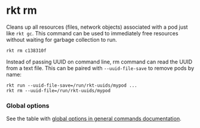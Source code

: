 # rkt rm

Cleans up all resources (files, network objects) associated with a pod just like `rkt gc`.
This command can be used to immediately free resources without waiting for garbage collection to run.

```
rkt rm c138310f
```

Instead of passing UUID on command line, rm command can read the UUID from a text file.
This can be paired with `--uuid-file-save` to remove pods by name:

```
rkt run --uuid-file-save=/run/rkt-uuids/mypod ...
rkt rm --uuid-file=/run/rkt-uuids/mypod
```

### Global options

See the table with [global options in general commands documentation](../commands.md#global-options).

